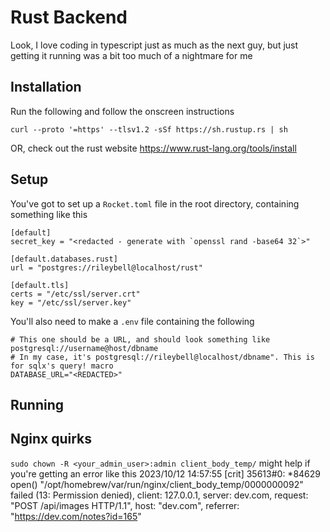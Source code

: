 # Rust Backend

Look, I love coding in typescript just as much as the next guy, but just getting it running was a bit too much of a nightmare for me

## Installation

Run the following and follow the onscreen instructions

```
curl --proto '=https' --tlsv1.2 -sSf https://sh.rustup.rs | sh
```

OR, check out the rust website
https://www.rust-lang.org/tools/install

## Setup

You've got to set up a `Rocket.toml` file in the root directory, containing
something like this
```
[default]
secret_key = "<redacted - generate with `openssl rand -base64 32`>"

[default.databases.rust]
url = "postgres://rileybell@localhost/rust"

[default.tls]
certs = "/etc/ssl/server.crt"
key = "/etc/ssl/server.key"
```

You'll also need to make a `.env` file containing the following
```
# This one should be a URL, and should look something like postgresql://username@host/dbname
# In my case, it's postgresql://rileybell@localhost/dbname". This is for sqlx's query! macro
DATABASE_URL="<REDACTED>"
```

## Running

## Nginx quirks

`sudo chown -R <your_admin_user>:admin client_body_temp/` might help if you're getting an error like this
2023/10/12 14:57:55 [crit] 35613#0: *84629 open() "/opt/homebrew/var/run/nginx/client_body_temp/0000000092" failed (13: Permission denied), client: 127.0.0.1, server: dev.com, request: "POST /api/images HTTP/1.1", host: "dev.com", referrer: "https://dev.com/notes?id=165"
